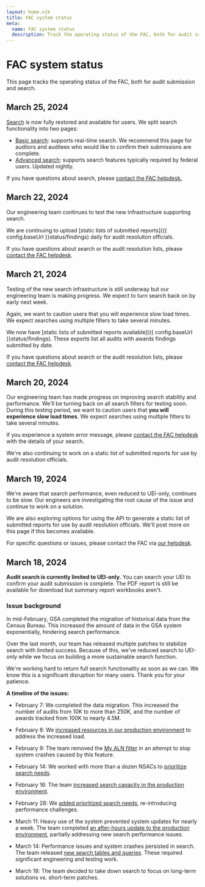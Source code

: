 ```yaml
---
layout: home.njk
title: FAC system status
meta:
  name: FAC system status
  description: Track the operating status of the FAC, both for audit submission and search.
---
```

# FAC system status

This page tracks the operating status of the FAC, both for audit submission and search.

## March 25, 2024

[Search](https://app.fac.gov/dissemination/search/) is now fully restored and available for users. We split search functionality into two pages:

* [Basic search](https://app.fac.gov/dissemination/search/): supports real-time search. We recommend this page for auditors and auditees who would like to confirm their submissions are complete.
* [Advanced search](https://app.fac.gov/dissemination/search/advanced/): supports search features typically required by federal users. Updated nightly.

If you have questions about search, please [contact the FAC helpdesk.](https://support.fac.gov/hc/en-us/requests/new)

## March 22, 2024

Our engineering team continues to test the new infrastructure supporting search. 

We are continuing to upload [static lists of submitted reports]({{ config.baseUrl }}status/findings) daily for audit resoluiton officials.

If you have questions about search or the audit resolution lists, please [contact the FAC helpdesk](https://support.fac.gov/hc/en-us/requests/new).

## March 21, 2024

Testing of the new search infrastructure is still underway but our engineering team is making progress. We expect to turn search back on by early next week.

Again, we want to caution users that you will experience slow load times. We expect searches using multiple filters to take several minutes.

We now have [static lists of submitted reports available]({{ config.baseUrl }}status/findings). These exports list all audits with awards findings submitted by date.

If you have questions about search or the audit resolution lists, please [contact the FAC helpdesk](https://support.fac.gov/hc/en-us/requests/new).

## March 20, 2024

Our engineering team has made progress on improving search stability and performance. We'll be turning back on all search filters for testing soon. During this testing period, we want to caution users that **you will experience slow load times**. We expect searches using multiple filters to take several minutes. 

If you experience a system error message, please [contact the FAC helpdesk](https://support.fac.gov/hc/en-us/requests/new) with the details of your search.

We're also continuing to work on a static list of submitted reports for use by audit resolution officials.

## March 19, 2024

We're aware that search performance, even reduced to UEI-only, continues to be slow. Our engineers are investigating the root cause of the issue and continue to work on a solution. 

We are also exploring options for using the API to generate a static list of submitted reports for use by audit resolution officials. We'll post more on this page if this becomes available.

For specific questions or issues, please contact the FAC via [our helpdesk](https://support.fac.gov/hc/en-us/requests/new).

## March 18, 2024

**Audit search is currently limited to UEI-only.** You can search your UEI to confirm your audit submission is complete. The PDF report is still be available for download but summary report workbooks aren't.

### Issue background

In mid-February, GSA completed the migration of historical data from the Census Bureau. This increased the amount of data in the GSA system exponentially, hindering search performance. 

Over the last month, our team has released multiple patches to stabilize search with limited success. Because of this, we've reduced search to UEI-only while we focus on building a more sustainable search function.

We're working hard to return full search functionality as soon as we can. We know this is a significant disruption for many users. Thank you for your patience.

**A timeline of the issues:**

- February 7: We completed the data migration. This increased the number of audits from 10K to more than 250K, and the number of awards tracked from 100K to nearly 4.5M.

- February 8: We [increased resources in our production environment](https://github.com/GSA-TTS/FAC/pull/3376) to address the increased load.

- February 9: The team removed the [My ALN filter](https://github.com/GSA-TTS/FAC/pull/3378) in an attempt to stop system crashes caused by this feature.

- February 14: We worked with more than a dozen NSACs to [prioritize search needs](https://github.com/GSA-TTS/FAC/issues/3388).

- February 16: The team [increased search capacity in the production environment](https://github.com/GSA-TTS/FAC/pull/3424).

- February 28: We [added prioritized search needs](https://github.com/GSA-TTS/FAC/pull/3440), re-introducing performance challenges.

- March 11:  Heavy use of the system prevented system updates for nearly a week. The team completed [an after-hours update to the production environment](https://github.com/GSA-TTS/FAC/pull/3496), partially addressing new search performance issues.

- March 14: Performance issues and system crashes persisted in search. The team released [new search tables and queries](https://github.com/GSA-TTS/FAC/pull/3511). These required significant engineering and testing work.

- March 18: The team decided to take down search to focus on long-term solutions vs. short-term patches.